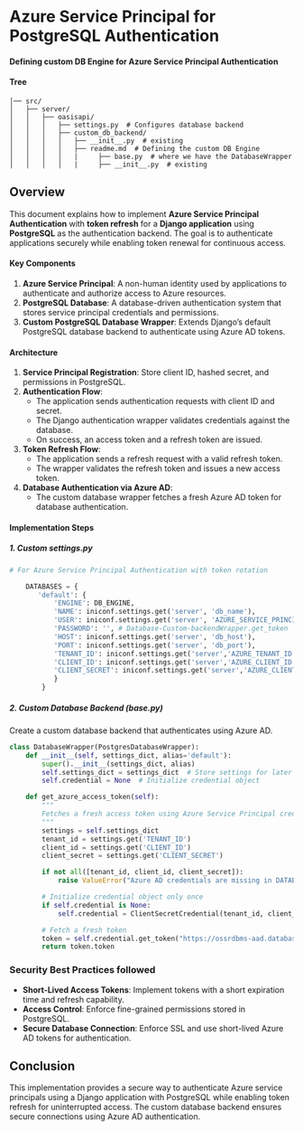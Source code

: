 # Azure Service Principal for PostgreSQL Authentication

#### Defining custom DB Engine for Azure Service Principal Authentication
#### Tree 

```/var/www/oasis/
│── src/
│   ├── server/
│   │   ├── oasisapi/
│   │   │   ├── settings.py  # Configures database backend
│   │   │   ├── custom_db_backend/
│   │   │   │   ├── __init__.py  # existing
│   │   │   │   ├── readme.md  # Defining the custom DB Engine
│   │   │   │   |     ├── base.py  # where we have the DatabaseWrapper
│   │   │   │   |     ├── __init__.py  # existing
```

## Overview
This document explains how to implement **Azure Service Principal Authentication** with **token refresh** for a **Django application** using **PostgreSQL** as the authentication backend. The goal is to authenticate applications securely while enabling token renewal for continuous access.

#### Key Components
1. **Azure Service Principal**: A non-human identity used by applications to authenticate and authorize access to Azure resources.
2. **PostgreSQL Database**: A database-driven authentication system that stores service principal credentials and permissions.
3. **Custom PostgreSQL Database Wrapper**: Extends Django’s default PostgreSQL database backend to authenticate using Azure AD tokens.

#### Architecture
1. **Service Principal Registration**: Store client ID, hashed secret, and permissions in PostgreSQL.
2. **Authentication Flow**:
   - The application sends authentication requests with client ID and secret.
   - The Django authentication wrapper validates credentials against the database.
   - On success, an access token and a refresh token are issued.
3. **Token Refresh Flow**:
   - The application sends a refresh request with a valid refresh token.
   - The wrapper validates the refresh token and issues a new access token.
4. **Database Authentication via Azure AD**:
   - The custom database wrapper fetches a fresh Azure AD token for database authentication.

#### Implementation Steps
##### 1. *_Custom settings.py_*

```python
# For Azure Service Principal Authentication with token rotation

    DATABASES = {
       'default': {
           'ENGINE': DB_ENGINE,
           'NAME': iniconf.settings.get('server', 'db_name'),
           'USER': iniconf.settings.get('server', 'AZURE_SERVICE_PRINCIPAL_USER'),
           'PASSWORD': '', # Database-Custom-backendWrapper.get_token
           'HOST': iniconf.settings.get('server', 'db_host'),
           'PORT': iniconf.settings.get('server', 'db_port'),
           'TENANT_ID': iniconf.settings.get('server','AZURE_TENANT_ID', fallback=None),
           'CLIENT_ID': iniconf.settings.get('server','AZURE_CLIENT_ID', fallback=None),
           'CLIENT_SECRET': iniconf.settings.get('server','AZURE_CLIENT_SECRET', fallback=None),
           }
        }
```

##### 2. Custom Database Backend (base.py)
Create a custom database backend that authenticates using Azure AD.

```python
class DatabaseWrapper(PostgresDatabaseWrapper):
    def __init__(self, settings_dict, alias='default'):
        super().__init__(settings_dict, alias)
        self.settings_dict = settings_dict  # Store settings for later use
        self.credential = None  # Initialize credential object

    def get_azure_access_token(self):
        """
        Fetches a fresh access token using Azure Service Principal credentials.
        """
        settings = self.settings_dict
        tenant_id = settings.get('TENANT_ID')
        client_id = settings.get('CLIENT_ID')
        client_secret = settings.get('CLIENT_SECRET')

        if not all([tenant_id, client_id, client_secret]):
            raise ValueError("Azure AD credentials are missing in DATABASES settings.")

        # Initialize credential object only once
        if self.credential is None:
            self.credential = ClientSecretCredential(tenant_id, client_id, client_secret)

        # Fetch a fresh token
        token = self.credential.get_token("https://ossrdbms-aad.database.windows.net/.default")
        return token.token
```


### Security Best Practices followed
- **Short-Lived Access Tokens**: Implement tokens with a short expiration time and refresh capability.
- **Access Control**: Enforce fine-grained permissions stored in PostgreSQL.
- **Secure Database Connection**: Enforce SSL and use short-lived Azure AD tokens for authentication.

## Conclusion
This implementation provides a secure way to authenticate Azure service principals using a Django application with PostgreSQL while enabling token refresh for uninterrupted access. The custom database backend ensures secure connections using Azure AD authentication.


